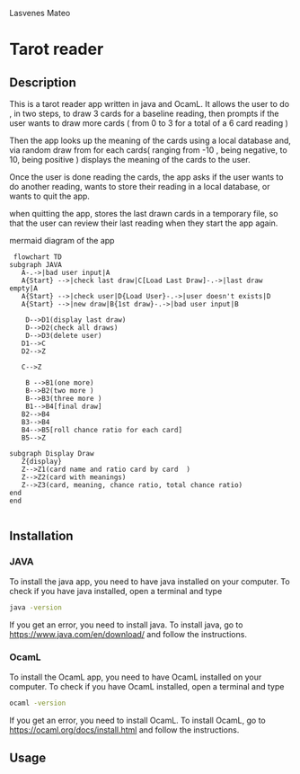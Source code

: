 
Lasvenes
Mateo

# Tarot reader 
## Description
This is a tarot reader app written in java and OcamL. 
It allows the user to do , in two steps, to draw 3 cards for a baseline reading, then prompts if the user wants to draw more cards ( from 0 to 3 for a total of a 6 card reading )

Then the app looks up the meaning of the cards using  a local database and, via random draw from for each cards( ranging from -10 , being negative, to 10, being positive ) displays the meaning of the cards to the user.

Once the user is done reading the cards, the app asks if the user wants to do another reading, wants to store their reading in a local database, or wants to quit the app.

when quitting the app, stores the last drawn cards in a temporary file, so that the user can review their last reading when they start the app again.

mermaid diagram of the app
 ```mermaid
  flowchart TD
 subgraph JAVA
	A-.->|bad user input|A
	A{Start} -->|check last draw|C[Load Last Draw]-.->|last draw empty|A
	A{Start} -->|check user|D{Load User}-.->|user doesn't exists|D
	A{Start} -->|new draw|B{1st draw}-.->|bad user input|B
	
    D-->D1(display last draw)
    D-->D2(check all draws)
    D-->D3(delete user)
	D1-->C
	D2-->Z
	
	C-->Z
	
    B -->B1(one more)
    B-->B2(two more )
    B-->B3(three more )
    B1-->B4[final draw]
	B2-->B4
	B3-->B4
	B4-->B5[roll chance ratio for each card]
	B5-->Z
	
subgraph Display Draw
	Z{display}
	Z-->Z1(card name and ratio card by card  )
	Z-->Z2(card with meanings)
	Z-->Z3(card, meaning, chance ratio, total chance ratio)
end
end
    
```

## Installation
### JAVA
To install the java app, you need to have java installed on your computer.
To check if you have java installed, open a terminal and type
```bash
java -version
```
If you get an error, you need to install java.
To install java, go to https://www.java.com/en/download/ and follow the instructions.

### OcamL
To install the OcamL app, you need to have OcamL installed on your computer.
To check if you have OcamL installed, open a terminal and type
```bash
ocaml -version
```
If you get an error, you need to install OcamL.
To install OcamL, go to https://ocaml.org/docs/install.html and follow the instructions.

## Usage









